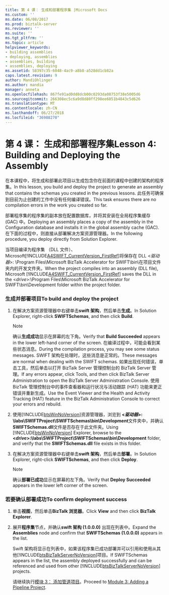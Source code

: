 ```yaml
---
title: 第 4 课： 生成和部署程序集 |Microsoft Docs
ms.custom: ''
ms.date: 06/08/2017
ms.prod: biztalk-server
ms.reviewer: ''
ms.suite: ''
ms.tgt_pltfrm: ''
ms.topic: article
helpviewer_keywords:
- building assemblies
- deploying, assemblies
- assemblies, building
- assemblies, deploying
ms.assetid: 58397c35-6048-4ac9-a8b8-a528dd1cb82a
caps.latest.revision: 9
author: MandiOhlinger
ms.author: mandia
manager: anneta
ms.openlocfilehash: 867fe91ad0dd8dcb00c0293da08753f38e5005d6
ms.sourcegitcommit: 266308ec5c6a9d8d80ff298ee6051b4843c5d626
ms.translationtype: MT
ms.contentlocale: zh-CN
ms.lasthandoff: 06/27/2018
ms.locfileid: "36988270"
---
```

# <a name="lesson-4-building-and-deploying-the-assembly"></a><span data-ttu-id="40b43-102">第 4 课： 生成和部署程序集</span><span class="sxs-lookup"><span data-stu-id="40b43-102">Lesson 4: Building and Deploying the Assembly</span></span>
<span data-ttu-id="40b43-103">在本课程中，将生成和部署此项目以生成包含你在前面的课程中创建的架构的程序集。</span><span class="sxs-lookup"><span data-stu-id="40b43-103">In this lesson, you build and deploy the project to generate an assembly that contains the schemas you created in the previous lessons.</span></span> <span data-ttu-id="40b43-104">此任务可确保到目前为止创建的工作中没有任何编译错误。</span><span class="sxs-lookup"><span data-stu-id="40b43-104">This task ensures there are no compilation errors in the work you created so far.</span></span>  
  
 <span data-ttu-id="40b43-105">部署程序集的程序集的副本放在配置数据库，并将其安装在全局程序集缓存 (GAC) 中。</span><span class="sxs-lookup"><span data-stu-id="40b43-105">Deploying an assembly places a copy of the assembly in the Configuration database and installs it in the global assembly cache (GAC).</span></span> <span data-ttu-id="40b43-106">在下面的过程中，则直接从部署解决方案资源管理器。</span><span class="sxs-lookup"><span data-stu-id="40b43-106">In the following procedure, you deploy directly from Solution Explorer.</span></span>  
  
 <span data-ttu-id="40b43-107">当项目编译为程序集 （DLL 文件）、 Microsoft[!INCLUDE[A4SWIFT_CurrentVersion_FirstRef](../../includes/a4swift-currentversion-firstref-md.md)]将保存在 DLL \<*驱动器*\>: \Program Files\\Microsoft BizTalk Accelerator for SWIFT\bin\在项目文件夹内的开发文件夹。</span><span class="sxs-lookup"><span data-stu-id="40b43-107">When the project compiles into an assembly (DLL file), Microsoft [!INCLUDE[A4SWIFT_CurrentVersion_FirstRef](../../includes/a4swift-currentversion-firstref-md.md)] saves the DLL in the \<*drive*\>:\Program Files\\Microsoft  BizTalk Accelerator for SWIFT\bin\Development folder within the project folder.</span></span>  
  
### <a name="to-build-and-deploy-the-project"></a><span data-ttu-id="40b43-108">生成并部署项目</span><span class="sxs-lookup"><span data-stu-id="40b43-108">To build and deploy the project</span></span>  
  
1. <span data-ttu-id="40b43-109">在解决方案资源管理器中右键单击**swift 架构**，然后单击**生成**。</span><span class="sxs-lookup"><span data-stu-id="40b43-109">In Solution Explorer, right-click **SWIFTSchemas**, and then click **Build**.</span></span>  
  
   > [!NOTE]
   >  <span data-ttu-id="40b43-110">确认**生成成功**显示在屏幕的左下角。</span><span class="sxs-lookup"><span data-stu-id="40b43-110">Verify that **Build Succeeded** appears in the lower left-hand corner of the screen.</span></span> <span data-ttu-id="40b43-111">在编译过程中，可能会看到某些状态消息。</span><span class="sxs-lookup"><span data-stu-id="40b43-111">During the compilation process, you may see some status messages.</span></span> <span data-ttu-id="40b43-112">SWIFT 架构在处理时，这些消息是正常的。</span><span class="sxs-lookup"><span data-stu-id="40b43-112">These messages are normal when dealing with the SWIFT schemas.</span></span> <span data-ttu-id="40b43-113">如果出现任何错误，单击工具，然后单击以打开 BizTalk Server 管理控制台的 BizTalk Server 管理。</span><span class="sxs-lookup"><span data-stu-id="40b43-113">If any errors appear, click Tools, and then click BizTalk Server Administration to open the BizTalk Server Administration Console.</span></span> <span data-ttu-id="40b43-114">使用 BizTalk 管理控制台中的事件查看器和运行状况与活动跟踪 (HAT) 功能来更正错误并重新生成。</span><span class="sxs-lookup"><span data-stu-id="40b43-114">Use the Event Viewer and the Health and Activity Tracking (HAT) feature in the BizTalk Administration Console to correct your errors and rebuild.</span></span>  
  
2. <span data-ttu-id="40b43-115">使用[!INCLUDE[btsWinNoVersion](../../includes/btswinnoversion-md.md)]资源管理器，浏览到 **\<*驱动器*\>: \labs\SWIFTProject\SWIFTSchemas\bin\Development**文件夹中，并确认**SWIFTSchemas.dll**文件是否存在于此文件夹。</span><span class="sxs-lookup"><span data-stu-id="40b43-115">Using [!INCLUDE[btsWinNoVersion](../../includes/btswinnoversion-md.md)] Explorer, browse to the **\<*drive*\>:\labs\SWIFTProject\SWIFTSchemas\bin\Development** folder, and verify that the **SWIFTSchemas.dll** file exists in this folder.</span></span>  
  
3. <span data-ttu-id="40b43-116">在解决方案资源管理器中右键单击**swift 架构**，然后单击**部署**。</span><span class="sxs-lookup"><span data-stu-id="40b43-116">In Solution Explorer, right-click **SWIFTSchemas**, and then click **Deploy**.</span></span>  
  
   > [!NOTE]
   >  <span data-ttu-id="40b43-117">确认**部署已成功**显示在屏幕的左下角。</span><span class="sxs-lookup"><span data-stu-id="40b43-117">Verify that **Deploy Succeeded** appears in the lower left corner of the screen.</span></span>  
  
### <a name="to-confirm-deployment-success"></a><span data-ttu-id="40b43-118">若要确认部署成功</span><span class="sxs-lookup"><span data-stu-id="40b43-118">To confirm deployment success</span></span>  
  
1. <span data-ttu-id="40b43-119">单击**视图**，然后单击**BizTalk 浏览器**。</span><span class="sxs-lookup"><span data-stu-id="40b43-119">Click **View** and then click **BizTalk Explorer**.</span></span>  
  
2. <span data-ttu-id="40b43-120">展开**程序集**节点，并确认**swift 架构 (1.0.0.0)** 出现在列表中。</span><span class="sxs-lookup"><span data-stu-id="40b43-120">Expand the **Assemblies** node and confirm that **SWIFTSchemas (1.0.0.0)** appears in the list.</span></span>  
  
    <span data-ttu-id="40b43-121">Swift 架构将显示在列表中，如果该程序集已成功部署并可以引用和使用从其他[!INCLUDE[btsBizTalkServerNoVersion](../../includes/btsbiztalkservernoversion-md.md)]项目。</span><span class="sxs-lookup"><span data-stu-id="40b43-121">If SWIFTSchemas appears in the list, the assembly deployed successfully and can be referenced and used from other [!INCLUDE[btsBizTalkServerNoVersion](../../includes/btsbiztalkservernoversion-md.md)] projects.</span></span>  
  
   <span data-ttu-id="40b43-122">请继续执行[模块 3： 添加管道项目](../../adapters-and-accelerators/accelerator-swift/module-3-adding-a-pipeline-project.md)。</span><span class="sxs-lookup"><span data-stu-id="40b43-122">Proceed to [Module 3: Adding a Pipeline Project](../../adapters-and-accelerators/accelerator-swift/module-3-adding-a-pipeline-project.md).</span></span>